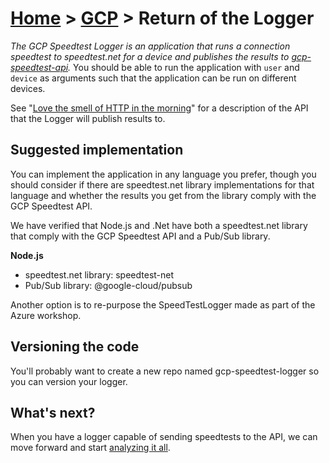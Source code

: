 [Home](../) > [GCP](index) > Return of the Logger
=======================================================
_The GCP Speedtest Logger is an application that runs a connection speedtest to speedtest.net for a device and publishes the results to [gcp-speedtest-api](love-the-smell-of-http)._ You should be able to run the application with `user` and `device` as arguments such that the application can be run on different devices.

See "[Love the smell of HTTP in the morning](love-the-smell-of-http)" for a description of the API that the Logger will publish results to.

Suggested implementation
------------------------
You can implement the application in any language you prefer, though you should consider if there are speedtest.net library implementations for that language and whether the results you get from the library comply with the GCP Speedtest API. 

We have verified that Node.js and .Net have both a speedtest.net library that comply with the GCP Speedtest API and a Pub/Sub library.

**Node.js**
* speedtest.net library: speedtest-net
* Pub/Sub library: @google-cloud/pubsub

Another option is to re-purpose the SpeedTestLogger made as part of the Azure workshop.

Versioning the code
-------------------
You'll probably want to create a new repo named gcp-speedtest-logger so you can version your logger.

What's next?
------------
When you have a logger capable of sending speedtests to the API, we can move forward and start [analyzing it all](analyzing-it-all).
